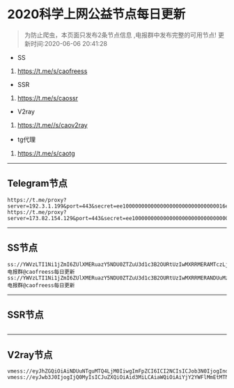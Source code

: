 
# 2020科学上网公益节点每日更新

>为防止爬虫，本页面只发布2条节点信息 ,电报群中发布完整的可用节点!
更新时间:2020-06-06 20:41:28

- SS     
1. https://t.me/s/caofreess
- SSR
1. https://t.me/s/caossr
- V2ray
1. https://t.me//s/caov2ray
- tg代理
1. https://t.me/s/caotg
----------


## Telegram节点

```
https://t.me/proxy?server=192.3.1.199&port=443&secret=ee100000000000000000000000000000016e6f64656a732e6f7267
https://t.me/proxy?server=173.82.154.129&port=443&secret=ee100000000000000000000000000000016e6f64656a732e6f7267
```

----------


## SS节点

```
ss://YWVzLTI1Ni1jZmI6ZUlXMERuazY5NDU0ZTZuU3d1c3B2OURtUzIwMXRRMERAMTczLjI1NS4yNTEuMjQ2OjgwOTc=#电报群@caofreess每日更新
ss://YWVzLTI1Ni1jZmI6ZUlXMERuazY5NDU0ZTZuU3d1c3B2OURtUzIwMXRRMERANDUuMzMuNTcuMTc4OjgwOTc=#电报群@caofreess每日更新

```
----------


## SSR节点

```

```
----------



## V2ray节点
```
vmess://eyJhZGQiOiAiNDUuNTguMTQ4LjM0IiwgImFpZCI6ICI2NCIsICJob3N0IjogInd3dy4zNzIyMjMyLnh5eiIsICJpZCI6ICI0MTgwNDhhZi1hMjkzLTRiOTktOWIwYy05OGNhMzU4MGRkMjMiLCAibmV0IjogIndzIiwgInBhdGgiOiAiL2Zvb3RlcnMiLCAicG9ydCI6ICI0NDMiLCAicHMiOiAiXHU4YmEyXHU5NjA1XHU2NmY0XHU2NWIwaHR0cHM6Ly93d3cudC5tZS9jYW92MnJheSIsICJ0bHMiOiAidGxzIiwgInR5cGUiOiAibm9uZSIsICJ2IjogIjIifQ==
vmess://eyJwb3J0IjogIjQ0MyIsICJuZXQiOiAid3MiLCAiaWQiOiAiYjY2YWFlMmEtMTNlYy0zYjU2LTkyM2QtODI1NzVlMWZlMmEwIiwgInBhdGgiOiAiL3BhbmVsIiwgInBzIjogIlx1OGJhMlx1OTYwNVx1NjZmNFx1NjViMGh0dHBzOi8vd3d3LnQubWUvY2FvdjJyYXkiLCAiYWlkIjogIjEiLCAiYWRkIjogInMxMzcuc25vZGUueHl6IiwgInRscyI6ICJ0bHMiLCAibWV0aG9kIjogIm5vbmUiLCAidiI6ICIyIiwgImhvc3QiOiAiczEzNy5zbm9kZS54eXoiLCAidHlwZSI6ICJub25lIn0=

```



